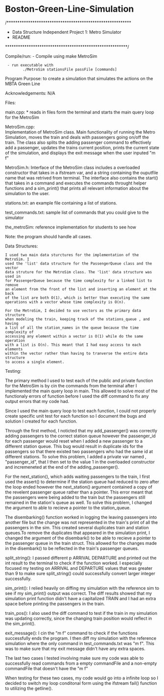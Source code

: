 # Boston-Green-Line-Simulation
/**********************************************************

* Data Structure Independent Project 1: Metro Simulator 
* README

*********************************************************/

Compile/run:
     - Compile using
            make MetroSim
            
     - run executable with
            ./MetroSim stationsFile passFile [commands]


Program Purpose: to create a simulation that simulates the actions on the 
MBTA Green Line


Acknowledgements: N/A


Files: 

main.cpp:
    * reads in files form the terminal and starts the main query loop for 
    the MetroSim 

MetroSim.cpp:   
     Implementation of MetroSim class.  Main functionality of running the Metro Simulation, moves the train and deals with passengers going 
     on/off the train. The class also splits the adding passenger command to effectively add a passenger, updates the trains current position, prints the current state of the simulation, and displays the exit message when the user 
     inputed "m f"

MetroSim.h:
    Interface of the MetroSim class includes a overloaded constructor that takes
    in a ifstream var, and a string containing the ouputfile name that was 
    retrived from terminal. The interface also contains the start() that takes 
    in a command and executes the commands throught helper functions and a 
    sim_print() that prints all relevant information about the simulation to 
    the user. 

stations.txt:
     an example file containing a list of stations.

test_commands.txt:
     sample list of commands that you could give to the simulator

the_metroSim:
     reference implementation for students to see how 


Note:  the program should handle all cases.

Data Structures:

    I used two main data sturctures for the implementation of the MetroSim. I 
    used the 'list' data structure for the PassengerQueue class and the vector 
    data struture for the MetroSim class. The 'list' data structure was used in
    for PassengerQueue because the time complexity for a linked list to remove 
    an element from the front of the list and inserting an element at the back 
    of the list are both O(1), which is better than executing the same 
    operations with a vector whose time complexity is O(n). 

    For the MetroSim, I decided to use vectors as the primary data structure 
    when modeling the train, keeping track of the stations_queue , and having 
    a list of all the station_names in the queue because the time complexity of
    accessing any element within a vector is O(1) while do the same operation 
    with a list is O(n). This meant that I had easy access to each elements
    within the vector rather than having to tranverse the entire data structure 
    to access a single element. 
    
Testing:

The primary method I used to test each of the public and private function for 
the MetroSim is by cin the commands from the terminal after I implemented the 
main query loop in main. This allowed to solve most of the functionaly errors 
of function before I used the diff command to fix any output errors that my 
code had. 

Since I used the main query loop to test each function, I could not properly 
create specific unit test for each function so I document the bugs and solution
I created for each function.

Through the first method, I noticted that my add_passenger() was correctly adding 
passengers to the correct station queue however the passenger_id for each 
passenger would reset when I added a new passenger to a different station queue.
This bug would result in duplicate ids for the passengers so that there existed 
two passengers who had the same id at different stations. To solve this problem, 
I added a private var named , "passenger_id", that I then set to the value 1 in
the overloaded constructor and incremeneted at the end of the adding_passenger().

For the next_station(), which adds waiting passengers to the train, I first used
the assert() to determine if the station queue had reduced to zero after the 
loop ended however the next_station() argument contained a copy of the revelent 
passenger queue rather than a pointer. This error meant that the passengers were 
being added to the train but the passengers still remained in the station's 
queue as well. To solve this problem, I changed the argument to able to recieve
a pointer to the station_queue. 

The disembarking() function worked in logging the leaving passengers into another 
file but the change was not represented in the train's print of all the 
passengers in the sim. This created several duplicates train and station 
queues.To remove the duplicates that appeared in the simulation print, I 
changed the argument of the disembark() to be able to recieve a pointer to the
passenger queue in the train struct. This allowed for the changes made in the 
disembark() to be reflected in the train's passenger queues. 

split_string(): I passed different p ARRIVAL DEPARTURE and printed out the int
result to the terminal to check if the function worked. I especially focused 
my testing on ARRIVAL and DEPARTURE values that was greater than 9 to make 
sure split_string() could successfully convert larger integer successfully.

sim_print(): I relied heavily on diffing my simulation with the reference sim 
to see if my sim_print() output was correct. The diff results showed that my
simulation print function didn't have a capitalized TRAIN and I had an extra 
space before printing the passengers in the train.

train_pos(): I also used the diff command to test if the train in my 
simulation was updating correctly, since the changing train position would 
reflect in the sim_print(). 

exit_message(): I cin the "m f" command to check if the functions successfully 
ends the program. I then diff my simulation with the reference simulation where
the only command in test_commands.txt was "m f". This was to make sure that 
my exit message didn't have any extra spaces. 

The last two cases I tested involving make sure my code was able to successfully 
read commands from a empty commandFile and a non-empty commandFile that doesn't 
have the "m f"

When testing for these two cases, my code would go into a infinite loop so I 
decided to switch my loop conditonal form using the ifstream fail() function 
to utilizing the getline().  
